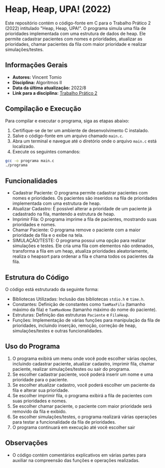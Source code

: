 # Heap, Heap, UPA! (2022)

Este repositório contém o código-fonte em C para o Trabalho Prático 2 (2022) intitulado "Heap, Heap, UPA!". O programa simula uma fila de prioridades implementada com uma estrutura de dados de heap. Ele permite cadastrar pacientes com nomes e prioridades, atualizar as prioridades, chamar pacientes da fila com maior prioridade e realizar simulações/testes.

## Informações Gerais

- **Autores:** Vincent Tomio
- **Disciplina:** Algoritmos II
- **Data da última atualização:** 2022/8
- **Link para a disciplina:** [Trabalho Prático 2](https://www.inf.ufpr.br/vvsbt20)

## Compilação e Execução

Para compilar e executar o programa, siga as etapas abaixo:

1. Certifique-se de ter um ambiente de desenvolvimento C instalado.
2. Salve o código-fonte em um arquivo chamado `main.c`.
3. Abra um terminal e navegue até o diretório onde o arquivo `main.c` está localizado.
4. Execute os seguintes comandos:

```bash
gcc -o programa main.c
./programa
```

## Funcionalidades

- Cadastrar Paciente: O programa permite cadastrar pacientes com nomes e prioridades. Os pacientes são inseridos na fila de prioridades implementada com uma estrutura de heap.
- Atualizar Cadastro: É possível alterar a prioridade de um paciente já cadastrado na fila, mantendo a estrutura de heap.
- Imprimir Fila: O programa imprime a fila de pacientes, mostrando suas prioridades e nomes.
- Chamar Paciente: O programa remove o paciente com a maior prioridade da fila e o exibe na tela.
- SIMULAÇÃO/TESTE: O programa possui uma opção para realizar simulações e testes. Ele cria uma fila com elementos não ordenados, transforma a fila em um heap, atualiza prioridades aleatoriamente, realiza o heapsort para ordenar a fila e chama todos os pacientes da fila.

## Estrutura do Código

O código está estruturado da seguinte forma:

- Bibliotecas Utilizadas: Inclusão das bibliotecas `stdio.h` e `time.h`.
- Constantes: Definição de constantes como `TamMaxFila` (tamanho máximo da fila) e `TamMaxNome` (tamanho máximo do nome do paciente).
- Estruturas: Definição das estruturas `Paciente` e `FilaHeap`.
- Funções: Implementação de várias funções para manipulação da fila de prioridades, incluindo inserção, remoção, correção de heap, simulações/testes e outras funcionalidades.

## Uso do Programa

1. O programa exibirá um menu onde você pode escolher várias opções, incluindo cadastrar paciente, atualizar cadastro, imprimir fila, chamar paciente, realizar simulações/testes ou sair do programa.
2. Se escolher cadastrar paciente, você poderá inserir um nome e uma prioridade para o paciente.
3. Se escolher atualizar cadastro, você poderá escolher um paciente da fila e alterar sua prioridade.
4. Se escolher imprimir fila, o programa exibirá a fila de pacientes com suas prioridades e nomes.
5. Se escolher chamar paciente, o paciente com maior prioridade será removido da fila e exibido.
6. Se escolher simulações/testes, o programa realizará várias operações para testar a funcionalidade da fila de prioridades.
7. O programa continuará em execução até você escolher sair

## Observações

- O código contém comentários explicativos em várias partes para auxiliar na compreensão das funções e operações realizadas.